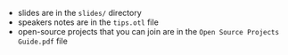 * slides are in the `slides/` directory
* speakers notes are in the `tips.otl` file
* open-source projects that you can join are in the `Open Source Projects Guide.pdf` file
